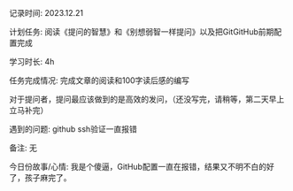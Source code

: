 记录时间: 2023.12.21

计划任务: 阅读《提问的智慧》和《别想弱智一样提问》以及把GitGitHub前期配置完成

学习时长: 4h

任务完成情况: 完成文章的阅读和100字读后感的编写

对于提问者，提问最应该做到的是高效的发问，（还没写完，请稍等，第二天早上立马补完）

遇到的问题: github ssh验证一直报错

备注:  无

今日份故事/心情: 我是个傻逼，GitHub配置一直在报错，结果又不明不白的好了，孩子麻完了。
